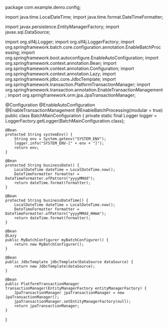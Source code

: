 package com.example.demo.config;

import java.time.LocalDateTime;
import java.time.format.DateTimeFormatter;

import javax.persistence.EntityManagerFactory;
import javax.sql.DataSource;

import org.slf4j.Logger;
import org.slf4j.LoggerFactory;
import org.springframework.batch.core.configuration.annotation.EnableBatchProcessing;
import org.springframework.boot.autoconfigure.EnableAutoConfiguration;
import org.springframework.context.annotation.Bean;
import org.springframework.context.annotation.Configuration;
import org.springframework.context.annotation.Lazy;
import org.springframework.jdbc.core.JdbcTemplate;
import org.springframework.transaction.PlatformTransactionManager;
import org.springframework.transaction.annotation.EnableTransactionManagement;
import org.springframework.orm.jpa.JpaTransactionManager;

@Configuration
@EnableAutoConfiguration
@EnableTransactionManagement
@EnableBatchProcessing(modular = true)
public class BatchMainConfiguration {
	private static final Logger logger = LoggerFactory.getLogger(BatchMainConfiguration.class);
	
	@Bean
	protected String systemEnv() {
		String env = System.getenv("SYSTEM_ENV");
		logger.info("SYSTEM_ENV-[" + env + "]");
		return env;
	}
	
	@Bean
	protected String businessDate() {
		LocalDateTime dateTime = LocalDateTime.now();
		DateTimeFormatter formatter = DateTimeFormatter.ofPattern("yyyyMMdd");
		return dateTime.format(formatter);
	}
	
	@Bean
	protected String businessDateTime() {
		LocalDateTime dateTime = LocalDateTime.now();
		DateTimeFormatter formatter = DateTimeFormatter.ofPattern("yyyyMMdd_HHmm");
		return dateTime.format(formatter);
	}
	
	@Bean
	@Lazy
	public MyBatchConfigurer myBatchConfigurer() {
		return new MyBatchConfigurer();
	}
	
	@Bean
	public JdbcTemplate jdbcTemplate(DataSource dataSource) {
		return new JdbcTemplate(dataSource);
	}
	
	@Bean
	public PlatformTransactionManager transactionManager(EntityManagerFactory entityManagerFactory) {
		JpaTransactionManager jpaTransactionManager = new JpaTransactionManager();
		jpaTransactionManager.setEntityManagerFactory(null);
		return jpaTransactionManager;
	}
}
